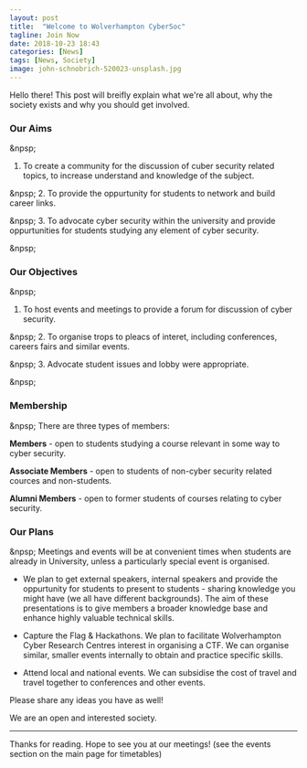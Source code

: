 ```yaml
---
layout: post
title:  "Welcome to Wolverhampton CyberSoc"
tagline: Join Now
date: 2018-10-23 18:43
categories: [News]
tags: [News, Society]
image: john-schnobrich-520023-unsplash.jpg
---
```


Hello there! This post will breifly explain what we're all about, why the society exists and why you should get involved.

### Our Aims

&npsp;
1. To create a community for the discussion of cuber security related topics, to increase understand and knowledge of the subject.

&npsp;
2. To provide the oppurtunity for students to network and build career links.

&npsp;
3. To advocate cyber security within the university and provide oppurtunities for students studying any element of cyber security.

&npsp;

### Our Objectives

&npsp;
1. To host events and meetings to provide a forum for discussion of cyber security.

&npsp;
2. To organise trops to pleacs of interet, including conferences, careers fairs and similar events.

&npsp;
3. Advocate student issues and lobby were appropriate.

&npsp;

### Membership

&npsp;
There are three types of members:

**Members** - open to students studying a course relevant in some way to cyber security.

**Associate Members** - open to students of non-cyber security related cources and non-students.

**Alumni Members** - open to former students of courses relating to cyber security.


### Our Plans

&npsp;
Meetings and events will be at convenient times when students are already in University, unless a particularly special event is organised.

* We plan to get external speakers, internal speakers and provide the oppurtunity for students to present to students - sharing knowledge you might have (we all have different backgrounds). The aim of these presentations is to give members a broader knowledge base and enhance highly valuable technical skills.

* Capture the Flag & Hackathons. We plan to facilitate Wolverhampton Cyber Research Centres interest in organising a CTF. We can organise similar, smaller events internally to obtain and practice specific skills.

* Attend local and national events. We can subsidise the cost of travel and travel together to conferences and other events.

Please share any ideas you have as well!

We are an open and interested society.


---


Thanks for reading. Hope to see you at our meetings! (see the events section on the main page for timetables)